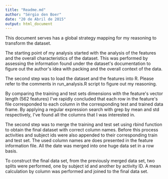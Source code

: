 ```yaml
---
title: "Readme.md"
author: "Sérgio den Boer"
date: "20 de Abril de 2015"
output: html_document
---
```


This document serves has a global strategy mapping for my reasoning to transform the dataset.

The starting point of my analysis started with the analysis of the features and the overall characteristics of the dataset. This was performed by assessing the information found under the dataset's documentation to figure out the author's idea with packing and the overall context of the data.

The second step was to load the dataset and the features into R. Please refer to the comments in run_analysis.R script to figure out my reasoning.

By comparing the training and test sets dimensions with the feature's vector length (562 features) I've rapidly concluded that each row in the feature's file corresponded to each column in the corresponding test and trained data frame. By applying a regular expression search with grep by mean and std respectively, I've found all the columns that I was interested in.

The second step was to merge the training and test set using rbind function to obtain the final dataset with correct column names. Before this process activities and subject ids were also appended to their corresponding train and test set. The used column names are does presented in the feature information file.  All the date was merged into one huge data set in a row basis.

To construct the final data set, from the previously merged data set, two splits were performed, one by subject id and another by activity ID. A mean calculation by column was performed and joined to the final data set.





